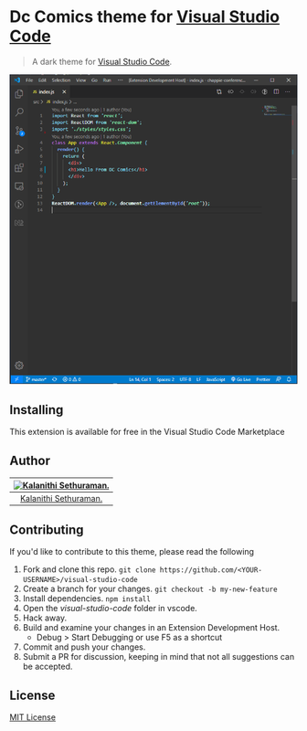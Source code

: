 # Dc Comics theme for [Visual Studio Code](http://code.visualstudio.com)

> A dark theme for [Visual Studio Code](http://code.visualstudio.com).

![Screenshot](https://raw.githubusercontent.com/IAmNithi/vscode-dccomics/master/screenshot.PNG)

## Installing

This extension is available for free in the Visual Studio Code Marketplace  


## Author

[![Kalanithi Sethuraman.](https://kalanithi.dev/kalanithi.png)](https://github.com/IAmNithi) |
:---: |
[Kalanithi Sethuraman.](https://github.com/IAmNithi) |

## Contributing

If you'd like to contribute to this theme, please read the following

1. Fork and clone this repo. `git clone https://github.com/<YOUR-USERNAME>/visual-studio-code`
2. Create a branch for your changes. `git checkout -b my-new-feature`
3. Install dependencies. `npm install`
4. Open the *visual-studio-code* folder in vscode.
5. Hack away.
6. Build and examine your changes in an Extension Development Host.
    * Debug > Start Debugging or use F5 as a shortcut
7. Commit and push your changes.
8. Submit a PR for discussion, keeping in mind that not all suggestions can be accepted.

## License

[MIT License](./LICENSE)
